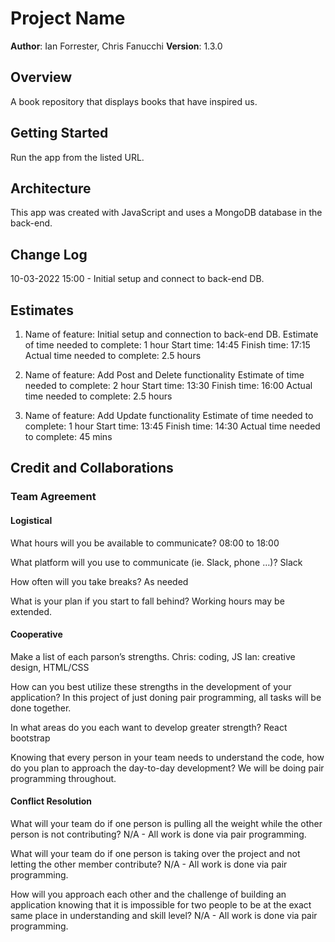 # Project Name

**Author**: Ian Forrester, Chris Fanucchi
**Version**: 1.3.0

## Overview

A book repository that displays books that have inspired us.

## Getting Started

Run the app from the listed URL.

## Architecture

This app was created with JavaScript and uses a MongoDB database in the back-end.

## Change Log

10-03-2022 15:00 - Initial setup and connect to back-end DB.

## Estimates

1. Name of feature: Initial setup and connection to back-end DB.
   Estimate of time needed to complete: 1 hour
   Start time: 14:45
   Finish time: 17:15
   Actual time needed to complete: 2.5 hours

2. Name of feature: Add Post and Delete functionality
   Estimate of time needed to complete: 2 hour
   Start time: 13:30
   Finish time: 16:00
   Actual time needed to complete: 2.5 hours

3. Name of feature: Add Update functionality
   Estimate of time needed to complete: 1 hour
   Start time: 13:45
   Finish time: 14:30
   Actual time needed to complete: 45 mins

## Credit and Collaborations

### Team Agreement

#### Logistical

What hours will you be available to communicate?
08:00 to 18:00

What platform will you use to communicate (ie. Slack, phone …)?
Slack

How often will you take breaks?
As needed

What is your plan if you start to fall behind?
Working hours may be extended.

#### Cooperative

Make a list of each parson’s strengths.
Chris: coding, JS
Ian: creative design, HTML/CSS

How can you best utilize these strengths in the development of your application?
In this project of just doning pair programming, all tasks will be done together.

In what areas do you each want to develop greater strength?
React bootstrap

Knowing that every person in your team needs to understand the code, how do you plan to approach the day-to-day development?
We will be doing pair programming throughout.

#### Conflict Resolution

What will your team do if one person is pulling all the weight while the other person is not contributing?
N/A - All work is done via pair programming.

What will your team do if one person is taking over the project and not letting the other member contribute?
N/A - All work is done via pair programming.

How will you approach each other and the challenge of building an application knowing that it is impossible for two people to be at the exact same place in understanding and skill level?
N/A - All work is done via pair programming.
